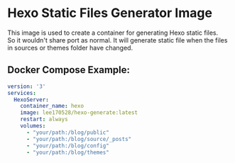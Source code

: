 # Hexo Static Files Generator Image
This image is used to create a container for generating Hexo static files.   
So it wouldn't share port as normal. It will generate static file when the files in sources or themes folder have changed.   


## Docker Compose Example:
```yaml
version: '3'
services:
  HexoServer:
    container_name: hexo
    image: lee170528/hexo-generate:latest
    restart: always
    volumes:
      - "your/path:/blog/public"
      - "your/path:/blog/source/_posts"
      - "your/path:/blog/config"
      - "your/path:/blog/themes"
``` 